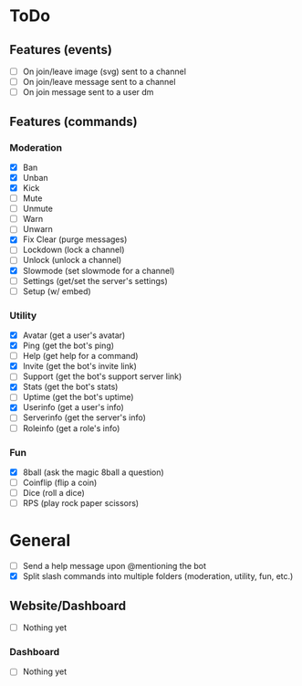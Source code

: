# ToDo

## Features (events)

- [ ] On join/leave image (svg) sent to a channel
- [ ] On join/leave message sent to a channel
- [ ] On join message sent to a user dm

## Features (commands)

### Moderation

- [X] Ban
- [X] Unban
- [x] Kick
- [ ] Mute
- [ ] Unmute
- [ ] Warn
- [ ] Unwarn
- [X] Fix Clear (purge messages)
- [ ] Lockdown (lock a channel)
- [ ] Unlock (unlock a channel)
- [X] Slowmode (set slowmode for a channel)
- [ ] Settings (get/set the server's settings)
- [ ] Setup (w/ embed)

### Utility

- [x] Avatar (get a user's avatar)
- [x] Ping (get the bot's ping)
- [ ] Help (get help for a command)
- [x] Invite (get the bot's invite link)
- [ ] Support (get the bot's support server link)
- [x] Stats (get the bot's stats)
- [ ] Uptime (get the bot's uptime)
- [x] Userinfo (get a user's info)
- [ ] Serverinfo (get the server's info)
- [ ] Roleinfo (get a role's info)

### Fun

- [x] 8ball (ask the magic 8ball a question)
- [ ] Coinflip (flip a coin)
- [ ] Dice (roll a dice)
- [ ] RPS (play rock paper scissors)

# General

- [ ] Send a help message upon @mentioning the bot
- [x] Split slash commands into multiple folders (moderation, utility, fun, etc.)

## Website/Dashboard
- [ ] Nothing yet

### Dashboard 
- [ ] Nothing yet
